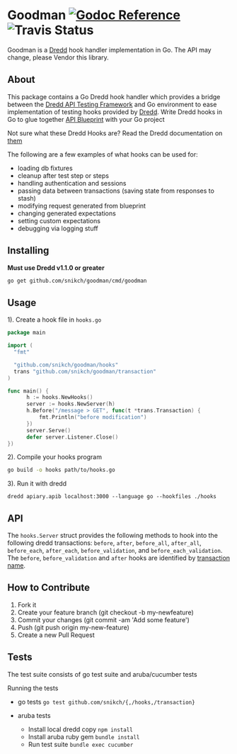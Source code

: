 # Goodman [![Godoc Reference](http://img.shields.io/badge/godoc-reference-5272B4.svg?style=flat-square)](https://godoc.org/github.com/snikch/goodman) ![Travis Status](https://travis-ci.org/snikch/goodman.svg?branch=master)

Goodman is a [Dredd](https://github.com/apiaryio/dredd) hook handler implementation in Go. The API may change, please Vendor this library.

## About
This package contains a Go Dredd hook handler which provides a bridge between the [Dredd API Testing Framework](http://dredd.readthedocs.org/en/latest/)
 and Go environment to ease implementation of testing hooks provided by [Dredd](http://dredd.readthedocs.org/en/latest/). Write Dredd hooks in Go to glue together [API Blueprint](https://apiblueprint.org/) with your Go project

Not sure what these Dredd Hooks are?  Read the Dredd documentation on [them](http://dredd.readthedocs.org/en/latest/hooks/)


The following are a few examples of what hooks can be used for:

- loading db fixtures
- cleanup after test step or steps
- handling authentication and sessions
- passing data between transactions (saving state from responses to stash)
- modifying request generated from blueprint
- changing generated expectations
- setting custom expectations
- debugging via logging stuff


## Installing

**Must use Dredd v1.1.0 or greater**

```bash
go get github.com/snikch/goodman/cmd/goodman
```

## Usage

1). Create a hook file in `hooks.go`

```go
package main

import (
  "fmt"

  "github.com/snikch/goodman/hooks"
  trans "github.com/snikch/goodman/transaction"
)

func main() {
      h := hooks.NewHooks()
      server := hooks.NewServer(h)
      h.Before("/message > GET", func(t *trans.Transaction) {
          fmt.Println("before modification")
      })
      server.Serve()
      defer server.Listener.Close()
})

```

2). Compile your hooks program

```bash
go build -o hooks path/to/hooks.go
```

3). Run it with dredd

`dredd apiary.apib localhost:3000 --language go --hookfiles ./hooks`

## API

The `hooks.Server` struct provides the following methods to hook into the following dredd transactions: `before`, `after`, `before_all`, `after_all`, `before_each`, `after_each`, `before_validation`, and `before_each_validation`.
The `before`, `before_validation` and `after` hooks are identified by [transaction name](http://dredd.readthedocs.org/en/latest/hooks/#getting-transaction-names).

## How to Contribute

1. Fork it
2. Create your feature branch (git checkout -b my-newfeature)
3. Commit your changes (git commit -am 'Add some feature')
4. Push (git push origin my-new-feature)
5. Create a new Pull Request

## Tests

The test suite consists of go test suite and aruba/cucumber tests

Running the tests

- go tests `go test github.com/snikch/{,/hooks,/transaction}`

- aruba tests
  - Install local dredd copy `npm install`
  - Install aruba ruby gem `bundle install`
  - Run test suite `bundle exec cucumber`
